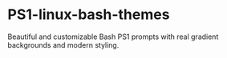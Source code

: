 # PS1-linux-bash-themes
Beautiful and customizable Bash PS1 prompts with real gradient backgrounds and modern styling.
